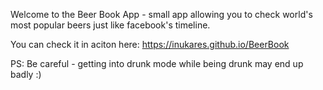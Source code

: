 Welcome to the Beer Book App - small app allowing you to check world's most popular beers just like facebook's timeline.

You can check it in aciton here: https://inukares.github.io/BeerBook

PS: Be careful - getting into drunk mode while being drunk may end up badly :)
